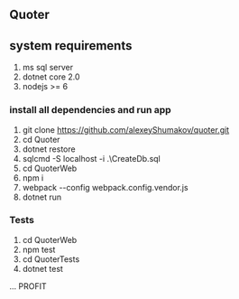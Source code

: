 ## Quoter

## system requirements
1. ms sql server
2. dotnet core 2.0
3. nodejs >= 6

### install all dependencies and run app

1. git clone https://github.com/alexeyShumakov/quoter.git
2. cd Quoter
3. dotnet restore
4. sqlcmd -S localhost -i .\CreateDb.sql
5. cd QuoterWeb
6. npm i
7. webpack --config webpack.config.vendor.js
8. dotnet run

### Tests

1. cd QuoterWeb
2. npm test
3. cd QuoterTests
4. dotnet test

... PROFIT